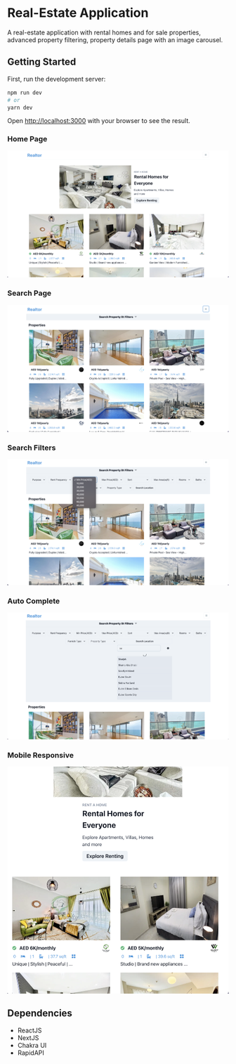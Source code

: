 # Real-Estate Application

A real-estate application with rental homes and for sale properties, advanced property filtering, property details page with an image carousel.


## Getting Started

First, run the development server:

```bash
npm run dev
# or
yarn dev
```

Open [http://localhost:3000](http://localhost:3000) with your browser to see the result.


### Home Page

!["Home Page"](https://github.com/Fadymain/real-estate/blob/main/assets/r-estate%20home.png)

### Search Page

!["Search Page"](<https://github.com/Fadymain/real-estate/blob/main/assets/r-estate%20search.png>)

### Search Filters

!["Search Filter"](https://github.com/Fadymain/real-estate/blob/main/assets/r-estate%20search%20filter.png)

### Auto Complete

!["Auo Complete"](https://github.com/Fadymain/real-estate/blob/main/assets/r-estate%20search%20auto-complete.png)

### Mobile Responsive

!["Mobile Responsive"](https://github.com/Fadymain/real-estate/blob/main/assets/r-estate%20mobile%20responsive.png)



## Dependencies

- ReactJS
- NextJS
- Chakra UI
- RapidAPI
